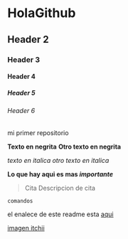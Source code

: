 # HolaGithub
## Header 2
### Header 3
#### Header 4
##### Header 5
###### Header 6
mi primer repositorio

**Texto en negrita** __Otro texto en negrita__

*texto en italica* _otro texto en italica_

**Lo que hay aqui es mas _importante_**

> Cita
> Descripcion de cita

```
comandos
```

el enalece de este readme esta [aqui](https://github.com/luis783/HolaGithub/edit/main/README.md)

[imagen itchii]()
